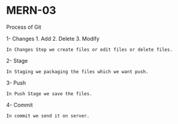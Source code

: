 # MERN-03

Process of Git

1- Changes
    1. Add
    2. Delete
    3. Modify

    In Changes Step we create files or edit files or delete files.
2- Stage

    In Staging we packaging the files which we want push.
3- Push

    In Push Stage we save the files.
4- Commit

    In commit we send it on server.
